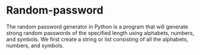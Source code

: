 # Random-password
The random password generator in Python is a program that will generate strong random passwords of the specified length using alphabets, numbers, and symbols. We first create a string or list consisting of all the alphabets, numbers, and symbols.
